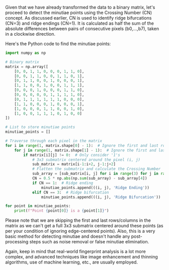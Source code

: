 Given that we have already transformed the data to a binary matrix, let's proceed to detect the minutiae points using the Crossing Number (CN) concept. As discussed earlier, CN is used to identify ridge bifurcations (CN=3) and ridge endings (CN=1). It is calculated as half the sum of the absolute differences between pairs of consecutive pixels (b0,...,b7), taken in a clockwise direction.

Here's the Python code to find the minutiae points:

```python
import numpy as np

# Binary matrix
matrix = np.array([
    [0, 0, 1, 1, 0, 0, 0, 1, 1, 0],
    [0, 0, 1, 1, 0, 0, 1, 1, 0, 1],
    [0, 1, 1, 0, 0, 1, 0, 0, 0, 1],
    [1, 1, 0, 0, 1, 0, 0, 1, 1, 1],
    [0, 0, 0, 1, 0, 0, 0, 1, 1, 0],
    [0, 0, 0, 0, 0, 1, 1, 1, 1, 0],
    [0, 1, 1, 1, 1, 1, 1, 0, 0, 0],
    [1, 1, 0, 0, 0, 1, 0, 0, 0, 1],
    [1, 0, 0, 0, 1, 1, 0, 0, 1, 0],
    [1, 0, 0, 1, 1, 1, 0, 1, 0, 0]
])

# List to store minutiae points
minutiae_points = []

# Traverse through each pixel in the matrix
for i in range(1, matrix.shape[0] - 1):  # Ignore the first and last row
    for j in range(1, matrix.shape[1] - 1):  # Ignore the first and last column
        if matrix[i][j] != 0:  # Only consider '1's
            # 3x3 submatrix centered around the pixel (i, j)
            sub_matrix = matrix[i-1:i+2, j-1:j+2]
            # Flatten the submatrix and calculate the Crossing Number
            sub_array = [sub_matrix[i, j] for i in range(3) for j in range(3)]
            CN = 0.5 * np.abs(np.sum(sub_array) - sub_array[4])
            if CN == 1:  # Ridge ending
                minutiae_points.append(((i, j), 'Ridge Ending'))
            elif CN == 3:  # Ridge bifurcation
                minutiae_points.append(((i, j), 'Ridge Bifurcation'))

for point in minutiae_points:
    print(f"Point {point[0]} is a {point[1]}")
```

Please note that we are skipping the first and last rows/columns in the matrix as we can't get a full 3x3 submatrix centered around these points (as per your condition of ignoring edge-centered points). Also, this is a very basic method for detecting minutiae and doesn't handle any post-processing steps such as noise removal or false minutiae elimination.

Again, keep in mind that real-world fingerprint analysis is a lot more complex, and advanced techniques like image enhancement and thinning algorithms, use of machine learning, etc., are usually employed.